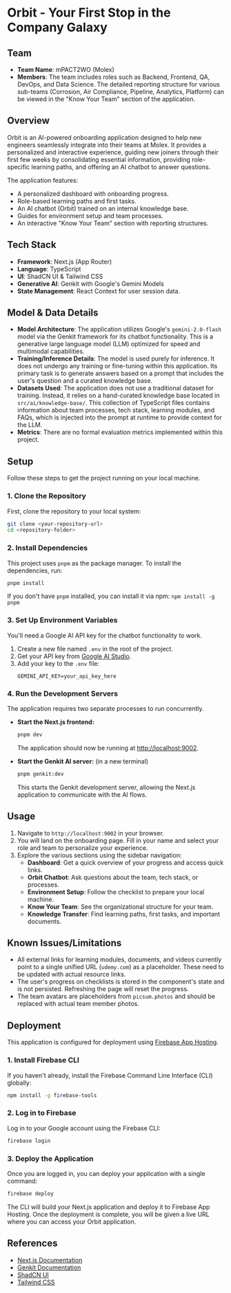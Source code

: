 # Orbit - Your First Stop in the Company Galaxy

## Team
- **Team Name**: mPACT2WO (Molex)
- **Members**: The team includes roles such as Backend, Frontend, QA, DevOps, and Data Science. The detailed reporting structure for various sub-teams (Corrosion, Air Compliance, Pipeline, Analytics, Platform) can be viewed in the "Know Your Team" section of the application.

## Overview
Orbit is an AI-powered onboarding application designed to help new engineers seamlessly integrate into their teams at Molex. It provides a personalized and interactive experience, guiding new joiners through their first few weeks by consolidating essential information, providing role-specific learning paths, and offering an AI chatbot to answer questions.

The application features:
- A personalized dashboard with onboarding progress.
- Role-based learning paths and first tasks.
- An AI chatbot (Orbit) trained on an internal knowledge base.
- Guides for environment setup and team processes.
- An interactive "Know Your Team" section with reporting structures.

## Tech Stack
- **Framework**: Next.js (App Router)
- **Language**: TypeScript
- **UI**: ShadCN UI & Tailwind CSS
- **Generative AI**: Genkit with Google's Gemini Models
- **State Management**: React Context for user session data.

## Model & Data Details
- **Model Architecture**: The application utilizes Google's `gemini-2.0-flash` model via the Genkit framework for its chatbot functionality. This is a generative large language model (LLM) optimized for speed and multimodal capabilities.
- **Training/Inference Details**: The model is used purely for inference. It does not undergo any training or fine-tuning within this application. Its primary task is to generate answers based on a prompt that includes the user's question and a curated knowledge base.
- **Datasets Used**: The application does not use a traditional dataset for training. Instead, it relies on a hand-curated knowledge base located in `src/ai/knowledge-base/`. This collection of TypeScript files contains information about team processes, tech stack, learning modules, and FAQs, which is injected into the prompt at runtime to provide context for the LLM.
- **Metrics**: There are no formal evaluation metrics implemented within this project.

## Setup
Follow these steps to get the project running on your local machine.

### 1. Clone the Repository
First, clone the repository to your local system:
```bash
git clone <your-repository-url>
cd <repository-folder>
```

### 2. Install Dependencies
This project uses `pnpm` as the package manager. To install the dependencies, run:
```bash
pnpm install
```
If you don't have `pnpm` installed, you can install it via npm: `npm install -g pnpm`

### 3. Set Up Environment Variables
You'll need a Google AI API key for the chatbot functionality to work.
1.  Create a new file named `.env` in the root of the project.
2.  Get your API key from [Google AI Studio](https://aistudio.google.com/app/apikey).
3.  Add your key to the `.env` file:
    ```
    GEMINI_API_KEY=your_api_key_here
    ```

### 4. Run the Development Servers
The application requires two separate processes to run concurrently.

- **Start the Next.js frontend:**
  ```bash
  pnpm dev
  ```
  The application should now be running at [http://localhost:9002](http://localhost:9002).

- **Start the Genkit AI server:** (in a new terminal)
  ```bash
  pnpm genkit:dev
  ```
  This starts the Genkit development server, allowing the Next.js application to communicate with the AI flows.

## Usage
1.  Navigate to `http://localhost:9002` in your browser.
2.  You will land on the onboarding page. Fill in your name and select your role and team to personalize your experience.
3.  Explore the various sections using the sidebar navigation:
    - **Dashboard**: Get a quick overview of your progress and access quick links.
    - **Orbit Chatbot**: Ask questions about the team, tech stack, or processes.
    - **Environment Setup**: Follow the checklist to prepare your local machine.
    - **Know Your Team**: See the organizational structure for your team.
    - **Knowledge Transfer**: Find learning paths, first tasks, and important documents.

## Known Issues/Limitations
- All external links for learning modules, documents, and videos currently point to a single unified URL (`udemy.com`) as a placeholder. These need to be updated with actual resource links.
- The user's progress on checklists is stored in the component's state and is not persisted. Refreshing the page will reset the progress.
- The team avatars are placeholders from `picsum.photos` and should be replaced with actual team member photos.

## Deployment
This application is configured for deployment using [Firebase App Hosting](https://firebase.google.com/docs/app-hosting).

### 1. Install Firebase CLI
If you haven't already, install the Firebase Command Line Interface (CLI) globally:
```bash
npm install -g firebase-tools
```

### 2. Log in to Firebase
Log in to your Google account using the Firebase CLI:
```bash
firebase login
```

### 3. Deploy the Application
Once you are logged in, you can deploy your application with a single command:
```bash
firebase deploy
```
The CLI will build your Next.js application and deploy it to Firebase App Hosting. Once the deployment is complete, you will be given a live URL where you can access your Orbit application.

## References
- [Next.js Documentation](https://nextjs.org/docs)
- [Genkit Documentation](https://firebase.google.com/docs/genkit)
- [ShadCN UI](https://ui.shadcn.com/)
- [Tailwind CSS](https://tailwindcss.com/)
